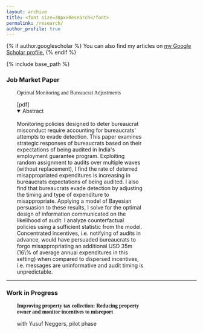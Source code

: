 ```yaml
---
layout: archive
title: <font size=30px>Research</font>
permalink: /research/
author_profile: true
---
```


{% if author.googlescholar %}
  You can also find my articles on <u><a href="{{author.googlescholar}}">my Google Scholar profile</a>.</u>
{% endif %}

{% include base_path %}

### Job Market Paper
<div style="margin-left: 2em; margin-right: 10em;">
<p style = "font-family:'Raleway'">
Optimal Monitoring and Bureaucrat Adjustments  
</p>
<a href="https://wendynassrwong.github.io/files/WendyWong_OptimMonitJMP.pdf" style="text-decoration: none">[pdf]</a>
<details open>
<summary>Abstract</summary>
<br>
Monitoring policies designed to deter bureaucrat misconduct require accounting for bureaucrats' attempts to evade detection. This paper examines strategic responses of bureaucrats based on their expectations of being audited in India's employment guarantee program. Exploiting random assignment to audits over multiple waves (without replacement), I find the rate of deterred misappropriated expenditures is increasing in bureaucrats  expectations of being audited. I also find that bureaucrats evade detection by adjusting the timing and type of expenditure to misappropriate. Applying a model of Bayesian persuasion to these results, I solve for the optimal design of information communicated on the likelihood of audit. I analyze counterfactual policies using a sufficient statistic from the model. Concentrated incentives, i.e. notifying of audits in advance, would have persuaded bureaucrats to forgo misappropriating an additional USD 35m (16\% of average annual expenditures in this setting) when compared to dispersed incentives, i.e. messages are uninformative and audit timing is unpredictable.
</details>
</div>
<hr>

### Work in Progress
<div style="margin-left: 2em; margin-right: 10em;">
<p style = "font-family:'Raleway'">
<b>Improving property tax collection: Reducing property owner and monitor incentives to misreport </b> </p>
with Yusuf Neggers, pilot phase
</div>



